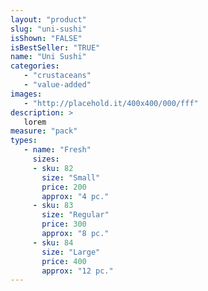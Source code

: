 ```yaml
---
layout: "product"
slug: "uni-sushi"
isShown: "FALSE"
isBestSeller: "TRUE"
name: "Uni Sushi"
categories:
   - "crustaceans"
   - "value-added"
images:
   - "http://placehold.it/400x400/000/fff"
description: >
   lorem
measure: "pack"
types: 
   - name: "Fresh"
     sizes: 
     - sku: 82
       size: "Small"
       price: 200
       approx: "4 pc."
     - sku: 83
       size: "Regular"
       price: 300
       approx: "8 pc."
     - sku: 84
       size: "Large"
       price: 400
       approx: "12 pc."
---
```

